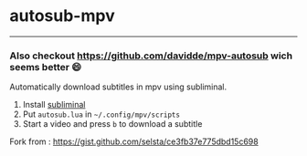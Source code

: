 # autosub-mpv
--------------

### Also checkout https://github.com/davidde/mpv-autosub wich seems better :smile: 


Automatically download subtitles in mpv using subliminal.

1. Install [subliminal](https://github.com/Diaoul/subliminal)
2. Put `autosub.lua` in `~/.config/mpv/scripts`
3. Start a video and press `b` to download a subtitle

Fork from : https://gist.github.com/selsta/ce3fb37e775dbd15c698
